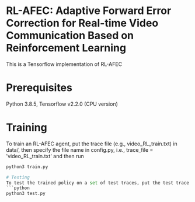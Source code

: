 # RL-AFEC: Adaptive Forward Error Correction for Real-time Video Communication Based on Reinforcement Learning
This is a Tensorflow implementation of RL-AFEC
# Prerequisites
Python 3.8.5, Tensorflow v2.2.0 (CPU version)

# Training
To train an RL-AFEC agent, put the trace file (e.g., video_RL_train.txt) in data/, then specify the file name in config.py, i.e., trace_file = 'video_RL_train.txt' and then run
```python
python3 train.py

# Testing
To test the trained policy on a set of test traces, put the test trace file (e.g., video_RL_testing.txt) in data/, then specify the file name in config.py, i.e., test_traffic_file = 'video_RL_testing.txt', and then run
```python
python3 test.py
